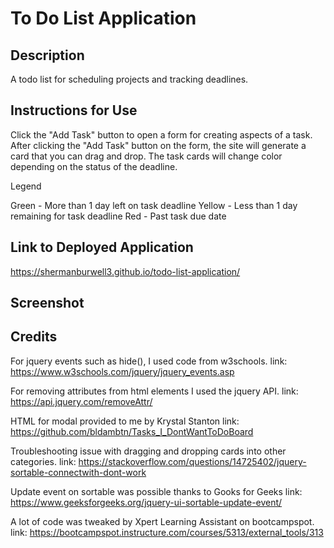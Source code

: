 # To Do List Application

## Description
A todo list for scheduling projects and tracking deadlines.

## Instructions for Use
Click the "Add Task" button to open a form for creating aspects of a task. After clicking the "Add Task" button on the form, the site will generate a card that you can drag and drop. The task cards will change color depending on the status of the deadline.

Legend

Green - More than 1 day left on task deadline
Yellow - Less than 1 day remaining for task deadline
Red - Past task due date

## Link to Deployed Application
https://shermanburwell3.github.io/todo-list-application/

## Screenshot

## Credits
For jquery events such as hide(), I used code from w3schools.
link: https://www.w3schools.com/jquery/jquery_events.asp

For removing attributes from html elements I used the jquery API.
link: https://api.jquery.com/removeAttr/

HTML for modal provided to me by Krystal Stanton
link: https://github.com/bldambtn/Tasks_I_DontWantToDoBoard

Troubleshooting issue with dragging and dropping cards into other categories.
link: https://stackoverflow.com/questions/14725402/jquery-sortable-connectwith-dont-work

Update event on sortable was possible thanks to Gooks for Geeks
link: https://www.geeksforgeeks.org/jquery-ui-sortable-update-event/

A lot of code was tweaked by Xpert Learning Assistant on bootcampspot.
link: https://bootcampspot.instructure.com/courses/5313/external_tools/313